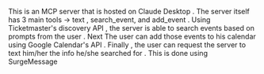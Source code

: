 This is an MCP server that is hosted on Claude Desktop . The server itself has 3 main tools -> text , search_event, and add_event . Using Ticketmaster's discovery API , the server is able to search events based on prompts from the user . Next The user can add those events to his calendar using Google Calendar's API . Finally , the user can request the server to text him/her the info he/she searched for . This is done using SurgeMessage 
